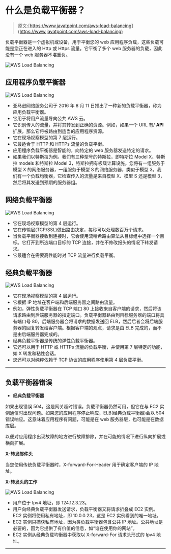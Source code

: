 # 什么是负载平衡器？

> 原文:[https://www.javatpoint.com/aws-load-balancing](https://www.javatpoint.com/aws-load-balancing)

负载平衡器是一个虚拟机或设备，用于平衡您的 web 应用程序负载，这些负载可能是您正在进入的 Http 或 Https 流量。它平衡了多个 web 服务器的负载，因此没有一个 web 服务器不堪重负。

![AWS Load Balancing](../Images/6d2ce203825c5cc90a42e342402218a9.png)

## 应用程序负载平衡器

![AWS Load Balancing](../Images/d1ecb1e008a027b41830c643c2567378.png)

*   亚马逊网络服务公司于 2016 年 8 月 11 日推出了一种新的负载平衡器，称为应用负载平衡器。
*   它用于将用户流量导向公共 AWS 云。
*   它识别传入的流量，并将其转发到正确的资源。例如，如果一个 URL 有/ **API** 扩展，那么它将被路由到适当的应用程序资源。
*   它在现场视察模型的第 7 层运行。
*   它最适合于 HTTP 和 HTTPs 流量的负载平衡。
*   应用程序负载平衡器是智能的，向特定的 web 服务器发送特定的请求。
*   如果我们以特斯拉为例。我们有三种型号的特斯拉，即特斯拉 Model X、特斯拉 models 和特斯拉 Model 3，特斯拉拥有板载计算设施。您将有一组服务于模型 X 的网络服务器，一组服务于模型 S 的网络服务器，类似于模型 3。我们有一个负载均衡器，它检查传入的流量是来自模型 X、模型 S 还是模型 3，然后将其发送到预期的服务器组。

## 网络负载平衡器

![AWS Load Balancing](../Images/5e4062f29d16ef6953ce1f6079098daf.png)

*   它在现场视察模型的第 4 层运行。
*   它在传输层(TCP/SSL)做出路由决定，每秒可以处理数百万个请求。
*   当负载平衡器接收到连接时，它会使用流哈希路由算法从目标组中选择一个目标。它打开到所选端口目标的 TCP 连接，并在不修改报头的情况下转发请求。
*   它最适合在需要高性能时对 TCP 流量进行负载平衡。

## 经典负载平衡器

![AWS Load Balancing](../Images/fb21293d5cc4fda157037033851b7134.png)

*   它在现场视察模型的第 4 层运行。
*   它根据 IP 地址在客户端和后端服务器之间路由流量。
*   例如，弹性负载平衡器在 TCP 端口 80 上接收来自客户端的请求，然后将该请求路由到后端服务器的指定端口。负载平衡器路由到目标服务器的端口将具有端口号 80。后端服务器会将请求的数据发送回 ELB，然后后者会将后端服务器的回复转发给客户端。根据客户端的观点，请求是由 ELB 完成的，而不是由后端服务器完成的。
*   经典负载平衡器是传统的弹性负载平衡器。
*   它还可以用于 HTTP 或 HTTPs 流量的负载平衡，并使用第 7 层特定的功能，如 X 转发和粘性会话。
*   您还可以对纯粹依赖于 TCP 协议的应用程序使用第 4 层负载平衡。

* * *

## 负载平衡器错误

*   **经典负载平衡器**

如果出现错误 504，这是网关超时错误。负载平衡器仍然可用，但它在与 EC2 实例通信时出现问题。如果您的应用程序停止响应，ELB(经典负载平衡器)会以 504 错误响应。这意味着应用程序有问题，可能是在 web 服务器层，也可能是在数据库层。

以便对应用程序出现故障的地方进行故障排除，并在可能的情况下进行纵向扩展或横向扩展。

**X-转发邮件头**

当您使用传统负载平衡器时，X-forward-For-Header 用于确定客户端的 IP 地址。

**X-转发头的工作**

![AWS Load Balancing](../Images/711be34ef516ba91559c2296e61032b4.png)

*   用户位于 Ipv4 地址，即 124.12.3.23。
*   用户向经典负载平衡器发送请求，负载平衡器又将请求折叠成 EC2 实例。EC2 实例将使用私有地址，即 10.0.0.23，这是 EC2 实例看到的唯一地址。
*   EC2 实例只捕获私有地址，因为类负载平衡器包含公共 IP 地址。公共地址是必要的，因为它提供了有价值的信息，如“谁在使用你的网站”。
*   EC2 实例从经典负载均衡器中获取以 X-forward-For 请求头形式的 Ipv4 地址。

* * *